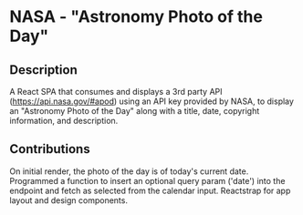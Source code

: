 # NASA - "Astronomy Photo of the Day"

## Description

A React SPA that consumes and displays a 3rd party API (https://api.nasa.gov/#apod) using an API key provided by NASA, to display an "Astronomy Photo of the Day" along with a title, date, copyright information, and description.

## Contributions

On initial render, the photo of the day is of today's current date. Programmed a function to insert an optional query param ('date') into the endpoint and fetch as selected from the calendar input. Reactstrap for app layout and design components.
